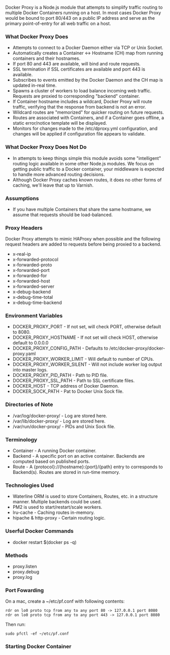 Docker Proxy is a Node.js module that attempts to simplify traffic routing to multiple Docker Containers running on a host.
In most cases Docker Proxy would be bound to port 80/443 on a public IP address and serve as the primary point-of-entry for all web traffic on a host.

### What Docker Proxy Does

* Attempts to connect to a Docker Daemon either via TCP or Unix Socket.
* Automatically creates a Container <-> Hostname (CH) map from running containers and their hostnames.
* If port 80 and 443 are available, will bind and route requests.
* SSL termination if SSL certificates are available and port 443 is available.
* Subscribes to events emitted by the Docker Daemon and the CH map is updated in-real time.
* Spawns a cluster of workers to load balance incoming web traffic. Requests are proxied to corresponding "backend" container.
* If Container hostname includes a wildcard, Docker Proxy will route traffic, verifying that the response from backend is not an error.
* Wildcard routes are "memorized" for quicker routing on future requests.
* Routes are associated with Containers, and if a Container goes offline, a static error/notice template will be displayed.
* Monitors for changes made to the /etc/dproxy.yml configuration, and changes will be applied if configuration file appears to validate.

### What Docker Proxy Does Not Do

* In attempts to keep things simple this module avoids some "intelligent" routing logic available in some other Node.js modules. We focus on getting public traffic to a Docker container, your middleware is expected to handle more advanced routing decisions.
* Although Docker Proxy caches known routes, it does no other forms of caching, we'll leave that up to Varnish.

### Assumptions

* If you have multiple Containers that share the same hostname, we assume that requests should be load-balanced.

### Proxy Headers
Docker Proxy attempts to mimic HAProxy when possible and the following request headers are added to requests before being proxied to a backend.

* x-real-ip
* x-forwarded-protocol
* x-forwarded-proto
* x-forwarded-port
* x-forwarded-for
* x-forwarded-host
* x-forwarded-server
* x-debug-backend
* x-debug-time-total
* x-debug-time-backend

### Environment Variables

* DOCKER_PROXY_PORT - If not set, will check PORT, otherwise default to 8080.
* DOCKER_PROXY_HOSTNAME - If not set will check HOST, otherwise default to 0.0.0.0
* DOCKER_PROXY_CONFIG_PATH - Defaults to /etc/docker-proxy/docker-proxy.yaml
* DOCKER_PROXY_WORKER_LIMIT - Will default to number of CPUs.
* DOCKER_PROXY_WORKER_SILENT - Will not include worker log output into master logs.
* DOCKER_PROXY_PID_PATH - Path to PID file.
* DOCKER_PROXY_SSL_PATH - Path to SSL certificate files.
* DOCKER_HOST - TCP address of Docker Daemon.
* DOCKER_SOCK_PATH - Pat to Docker Unix Sock file.

### Directories of Note

* /var/log/docker-proxy/ - Log are stored here.
* /var/lib/docker-proxy/ - Log are stored here.
* /var/run/docker-proxy/ - PIDs and Unix Sock file.

### Terminology

* Container - A running Docker container.
* Backend - A specific port on an active container. Backends are computed based on published ports.
* Route - A {protocol}://{hostname}:{port}/{path} entry to corresponds to Backend(s). Routes are stored in run-time memory.

### Technologies Used

* Waterline ORM is used to store Containers, Routes, etc. in a structure manner. Multiple backends could be used.
* PM2 is used to start/restart/scale workers.
* lru-cache - Caching routes in-memory.
* hipache & http-proxy - Certain routing logic.


### Userful Docker Commands

* docker restart $(docker ps -q)

### Methods

* proxy.listen
* proxy.debug
* proxy.log


### Port Fowarding

On a mac, create a ~/etc/pf.conf with following contents:

    rdr on lo0 proto tcp from any to any port 80 -> 127.0.0.1 port 8080
    rdr on lo0 proto tcp from any to any port 443 -> 127.0.0.1 port 8080

Then run:

    sudo pfctl -ef ~/etc/pf.conf

### Starting Docker Container



